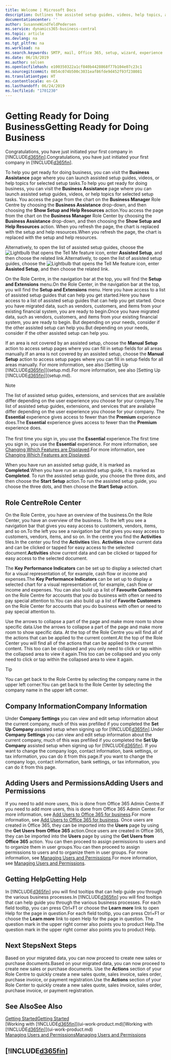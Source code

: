 ```yaml
---
title: Welcome | Microsoft Docs
description: Outlines the assisted setup guides, videos, help topics, and pages and pages to use to get ready for doing business in Business Central.
documentationcenter: ''
author: SusanneWindfeldPedersen
ms.service: dynamics365-business-central
ms.topic: article
ms.devlang: na
ms.tgt_pltfrm: na
ms.workload: na
ms.search.keywords: SMTP, mail, Office 365, setup, wizard, experience
ms.date: 06/19/2019
ms.author: solsen
ms.openlocfilehash: e100350322a1cf840b4428868f77b104e07c23c1
ms.sourcegitcommit: 0854c074b500c3031eaf86fde9d452f93f238081
ms.translationtype: HT
ms.contentlocale: en-CA
ms.lasthandoff: 06/24/2019
ms.locfileid: "1701230"
---
```

# <a name="getting-ready-for-doing-business"></a><span data-ttu-id="ae121-103">Getting Ready for Doing Business</span><span class="sxs-lookup"><span data-stu-id="ae121-103">Getting Ready for Doing Business</span></span>
<span data-ttu-id="ae121-104">Congratulations, you have just initiated your first company in [!INCLUDE[d365fin](includes/d365fin_md.md)].</span><span class="sxs-lookup"><span data-stu-id="ae121-104">Congratulations, you have just initiated your first company in [!INCLUDE[d365fin](includes/d365fin_md.md)].</span></span>

<span data-ttu-id="ae121-105">To help you get ready for doing business, you can visit the **Business Assistance** page where you can launch assisted setup guides, videos, or help topics for selected setup tasks.</span><span class="sxs-lookup"><span data-stu-id="ae121-105">To help you get ready for doing business, you can visit the **Business Assistance** page where you can launch assisted setup guides, videos, or help topics for selected setup tasks.</span></span> <span data-ttu-id="ae121-106">You access the page from the chart on the **Business Manager** Role Centre by choosing the **Business Assistance** drop-down, and then choosing the **Show Setup and Help Resources** action.</span><span class="sxs-lookup"><span data-stu-id="ae121-106">You access the page from the chart on the **Business Manager** Role Center by choosing the **Business Assistance** drop-down, and then choosing the **Show Setup and Help Resources** action.</span></span> <span data-ttu-id="ae121-107">When you refresh the page, the chart is replaced with the setup and help resources.</span><span class="sxs-lookup"><span data-stu-id="ae121-107">When you refresh the page, the chart is replaced with the setup and help resources.</span></span>

<span data-ttu-id="ae121-108">Alternatively, to open the list of assisted setup guides, choose the ![Lightbulb that opens the Tell Me feature](media/ui-search/search_small.png "Tell me what you want to do") icon, enter **Assisted Setup**, and then choose the related link.</span><span class="sxs-lookup"><span data-stu-id="ae121-108">Alternatively, to open the list of assisted setup guides, choose the ![Lightbulb that opens the Tell Me feature](media/ui-search/search_small.png "Tell me what you want to do") icon, enter **Assisted Setup**, and then choose the related link.</span></span>

<span data-ttu-id="ae121-109">On the Role Centre, in the navigation bar at the top, you will find the **Setup and Extensions** menu.</span><span class="sxs-lookup"><span data-stu-id="ae121-109">On the Role Center, in the navigation bar at the top, you will find the **Setup and Extensions** menu.</span></span> <span data-ttu-id="ae121-110">Here you have access to a list of assisted setup guides that can help you get started.</span><span class="sxs-lookup"><span data-stu-id="ae121-110">Here you have access to a list of assisted setup guides that can help you get started.</span></span> <span data-ttu-id="ae121-111">Once you have migrated data, such as vendors, customers, and items from your existing financial system, you are ready to begin.</span><span class="sxs-lookup"><span data-stu-id="ae121-111">Once you have migrated data, such as vendors, customers, and items from your existing financial system, you are ready to begin.</span></span> <span data-ttu-id="ae121-112">But depending on your needs, consider if the other assisted setup can help you.</span><span class="sxs-lookup"><span data-stu-id="ae121-112">But depending on your needs, consider if the other assisted setup can help you.</span></span>

<span data-ttu-id="ae121-113">If an area is not covered by an assisted setup, choose the **Manual Setup** action to access setup pages where you can fill in setup fields for all areas manually.</span><span class="sxs-lookup"><span data-stu-id="ae121-113">If an area is not covered by an assisted setup, choose the **Manual Setup** action to access setup pages where you can fill in setup fields for all areas manually.</span></span> <span data-ttu-id="ae121-114">For more information, see also [Setting Up [!INCLUDE[d365fin](includes/d365fin_md.md)]](setup.md).</span><span class="sxs-lookup"><span data-stu-id="ae121-114">For more information, see also [Setting Up [!INCLUDE[d365fin](includes/d365fin_md.md)]](setup.md).</span></span>

> [!NOTE]  
> <span data-ttu-id="ae121-115">The list of assisted setup guides, extensions, and services that are available differ depending on the user experience you choose for your company.</span><span class="sxs-lookup"><span data-stu-id="ae121-115">The list of assisted setup guides, extensions, and services that are available differ depending on the user experience you choose for your company.</span></span> <span data-ttu-id="ae121-116">The **Essential** experience gives access to fewer than the **Premium** experience does.</span><span class="sxs-lookup"><span data-stu-id="ae121-116">The **Essential** experience gives access to fewer than the **Premium** experience does.</span></span><br /><br />
> <span data-ttu-id="ae121-117">The first time you sign in, you use the **Essential** experience.</span><span class="sxs-lookup"><span data-stu-id="ae121-117">The first time you sign in, you use the **Essential** experience.</span></span> <span data-ttu-id="ae121-118">For more information, see [Changing Which Features are Displayed](ui-experiences.md).</span><span class="sxs-lookup"><span data-stu-id="ae121-118">For more information, see [Changing Which Features are Displayed](ui-experiences.md).</span></span>

<span data-ttu-id="ae121-119">When you have run an assisted setup guide, it is marked as **Completed**.</span><span class="sxs-lookup"><span data-stu-id="ae121-119">When you have run an assisted setup guide, it is marked as **Completed**.</span></span> <span data-ttu-id="ae121-120">To run the assisted setup guide, you choose the three dots, and then choose the **Start Setup** action.</span><span class="sxs-lookup"><span data-stu-id="ae121-120">To run the assisted setup guide, you choose the three dots, and then choose the **Start Setup** action.</span></span>

## <a name="role-center"></a><span data-ttu-id="ae121-121">Role Centre</span><span class="sxs-lookup"><span data-stu-id="ae121-121">Role Center</span></span>
<span data-ttu-id="ae121-122">On the Role Centre, you have an overview of the business.</span><span class="sxs-lookup"><span data-stu-id="ae121-122">On the Role Center, you have an overview of the business.</span></span> <span data-ttu-id="ae121-123">To the left you see a navigation bar that gives you easy access to customers, vendors, items, and so on.</span><span class="sxs-lookup"><span data-stu-id="ae121-123">To the left you see a navigation bar that gives you easy access to customers, vendors, items, and so on.</span></span> <span data-ttu-id="ae121-124">In the centre you find the **Activities** tiles.</span><span class="sxs-lookup"><span data-stu-id="ae121-124">In the center you find the **Activities** tiles.</span></span> <span data-ttu-id="ae121-125">**Activities** show current data and can be clicked or tapped for easy access to the selected document.</span><span class="sxs-lookup"><span data-stu-id="ae121-125">**Activities** show current data and can be clicked or tapped for easy access to the selected document.</span></span>

<span data-ttu-id="ae121-126">The **Key Performance Indicators** can be set up to display a selected chart for a visual representation of, for example, cash flow or income and expenses.</span><span class="sxs-lookup"><span data-stu-id="ae121-126">The **Key Performance Indicators** can be set up to display a selected chart for a visual representation of, for example, cash flow or income and expenses.</span></span> <span data-ttu-id="ae121-127">You can also build up a list of **Favourite Customers** on the Role Centre for accounts that you do business with often or need to pay special attention to.</span><span class="sxs-lookup"><span data-stu-id="ae121-127">You can also build up a list of **Favorite Customers** on the Role Center for accounts that you do business with often or need to pay special attention to.</span></span>

<span data-ttu-id="ae121-128">Use the arrows to collapse a part of the page and make more room to show specific data.</span><span class="sxs-lookup"><span data-stu-id="ae121-128">Use the arrows to collapse a part of the page and make more room to show specific data.</span></span> <span data-ttu-id="ae121-129">At the top of the Role Centre you will find all of the actions that can be applied to the current content.</span><span class="sxs-lookup"><span data-stu-id="ae121-129">At the top of the Role Center you will find all of the actions that can be applied to the current content.</span></span> <span data-ttu-id="ae121-130">This too can be collapsed and you only need to click or tap within the collapsed area to view it again.</span><span class="sxs-lookup"><span data-stu-id="ae121-130">This too can be collapsed and you only need to click or tap within the collapsed area to view it again.</span></span>

> [!TIP]  
> <span data-ttu-id="ae121-131">You can get back to the Role Centre by selecting the company name in the upper left corner.</span><span class="sxs-lookup"><span data-stu-id="ae121-131">You can get back to the Role Center by selecting the company name in the upper left corner.</span></span>

## <a name="company-information"></a><span data-ttu-id="ae121-132">Company Information</span><span class="sxs-lookup"><span data-stu-id="ae121-132">Company Information</span></span>
<span data-ttu-id="ae121-133">Under **Company Settings** you can view and edit setup information about the current company, much of this was prefilled if you completed the **Set Up Company** assisted setup when signing up for [!INCLUDE[d365fin](includes/d365fin_md.md)].</span><span class="sxs-lookup"><span data-stu-id="ae121-133">Under **Company Settings** you can view and edit setup information about the current company, much of this was prefilled if you completed the **Set Up Company** assisted setup when signing up for [!INCLUDE[d365fin](includes/d365fin_md.md)].</span></span> <span data-ttu-id="ae121-134">If you want to change the company logo, contact information, bank settings, or tax information, you can do it from this page.</span><span class="sxs-lookup"><span data-stu-id="ae121-134">If you want to change the company logo, contact information, bank settings, or tax information, you can do it from this page.</span></span>    

## <a name="adding-users-and-permissions"></a><span data-ttu-id="ae121-135">Adding Users and Permissions</span><span class="sxs-lookup"><span data-stu-id="ae121-135">Adding Users and Permissions</span></span>
<span data-ttu-id="ae121-136">If you need to add more users, this is done from Office 365 Admin Centre.</span><span class="sxs-lookup"><span data-stu-id="ae121-136">If you need to add more users, this is done from Office 365 Admin Center.</span></span> <span data-ttu-id="ae121-137">For more information, see [Add Users to Office 365 for business](https://support.office.com/en-us/article/Add-users-to-Office-365-for-business-435ccec3-09dd-4587-9ebd-2f3cad6bc2bc).</span><span class="sxs-lookup"><span data-stu-id="ae121-137">For more information, see [Add Users to Office 365 for business](https://support.office.com/en-us/article/Add-users-to-Office-365-for-business-435ccec3-09dd-4587-9ebd-2f3cad6bc2bc).</span></span> <span data-ttu-id="ae121-138">Once users are created in Office 365, they can be imported into the **Users** page by using the **Get Users from Office 365** action.</span><span class="sxs-lookup"><span data-stu-id="ae121-138">Once users are created in Office 365, they can be imported into the **Users** page by using the **Get Users from Office 365** action.</span></span> <span data-ttu-id="ae121-139">You can then proceed to assign permissions to users and to organize them in user groups.</span><span class="sxs-lookup"><span data-stu-id="ae121-139">You can then proceed to assign permissions to users and to organize them in user groups.</span></span> <span data-ttu-id="ae121-140">For more information, see [Managing Users and Permissions](ui-how-users-permissions.md).</span><span class="sxs-lookup"><span data-stu-id="ae121-140">For more information, see [Managing Users and Permissions](ui-how-users-permissions.md).</span></span>  

## <a name="getting-help"></a><span data-ttu-id="ae121-141">Getting Help</span><span class="sxs-lookup"><span data-stu-id="ae121-141">Getting Help</span></span>
<span data-ttu-id="ae121-142">In [!INCLUDE[d365fin](includes/d365fin_md.md)] you will find tooltips that can help guide you through the various business processes.</span><span class="sxs-lookup"><span data-stu-id="ae121-142">In [!INCLUDE[d365fin](includes/d365fin_md.md)] you will find tooltips that can help guide you through the various business processes.</span></span> <span data-ttu-id="ae121-143">For each field tooltip, you can press Ctrl+F1 or choose the **Learn more** link to open Help for the page in question.</span><span class="sxs-lookup"><span data-stu-id="ae121-143">For each field tooltip, you can press Ctrl+F1 or choose the **Learn more** link to open Help for the page in question.</span></span> <span data-ttu-id="ae121-144">The question mark in the upper right corner also points you to product Help.</span><span class="sxs-lookup"><span data-stu-id="ae121-144">The question mark in the upper right corner also points you to product Help.</span></span>

## <a name="next-steps"></a><span data-ttu-id="ae121-145">Next Steps</span><span class="sxs-lookup"><span data-stu-id="ae121-145">Next Steps</span></span>
<span data-ttu-id="ae121-146">Based on your migrated data, you can now proceed to create new sales or purchase documents.</span><span class="sxs-lookup"><span data-stu-id="ae121-146">Based on your migrated data, you can now proceed to create new sales or purchase documents.</span></span> <span data-ttu-id="ae121-147">Use the **Actions** section of your Role Centre to quickly create a new sales quote, sales invoice, sales order, purchase invoice, or payment registration.</span><span class="sxs-lookup"><span data-stu-id="ae121-147">Use the **Actions** section of your Role Center to quickly create a new sales quote, sales invoice, sales order, purchase invoice, or payment registration.</span></span>

## <a name="see-also"></a><span data-ttu-id="ae121-148">See Also</span><span class="sxs-lookup"><span data-stu-id="ae121-148">See Also</span></span>
[<span data-ttu-id="ae121-149">Getting Started</span><span class="sxs-lookup"><span data-stu-id="ae121-149">Getting Started</span></span>](product-get-started.md)  
<span data-ttu-id="ae121-150">[Working with [!INCLUDE[d365fin](includes/d365fin_md.md)]](ui-work-product.md)</span><span class="sxs-lookup"><span data-stu-id="ae121-150">[Working with [!INCLUDE[d365fin](includes/d365fin_md.md)]](ui-work-product.md)</span></span>  
[<span data-ttu-id="ae121-151">Managing Users and Permissions</span><span class="sxs-lookup"><span data-stu-id="ae121-151">Managing Users and Permissions</span></span>](ui-how-users-permissions.md)

## [!INCLUDE[d365fin](includes/free_trial_md.md)]  
